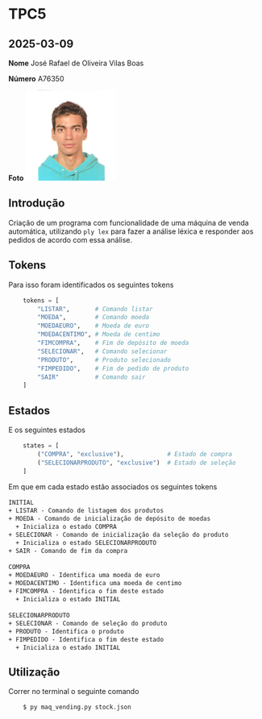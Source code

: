 # TPC5
## 2025-03-09

**Nome** José Rafael de Oliveira Vilas Boas

**Número** A76350

**Foto** ![Foto](../foto.jpg)

## Introdução

Criação de um programa com funcionalidade de uma máquina de venda automática, utilizando `ply lex` para fazer a análise léxica e responder aos pedidos de acordo com essa análise.

## Tokens

Para isso foram identificados os seguintes tokens

```python
    tokens = [
        "LISTAR",       # Comando listar
        "MOEDA",        # Comando moeda
        "MOEDAEURO",    # Moeda de euro
        "MOEDACENTIMO", # Moeda de centimo
        "FIMCOMPRA",    # Fim de depósito de moeda
        "SELECIONAR",   # Comando selecionar
        "PRODUTO",      # Produto selecionado
        "FIMPEDIDO",    # Fim de pedido de produto
        "SAIR"          # Comando sair
    ]
```

## Estados

E os seguintes estados

```python
    states = [
        ("COMPRA", "exclusive"),            # Estado de compra
        ("SELECIONARPRODUTO", "exclusive")  # Estado de seleção
    ]
```

Em que em cada estado estão associados os seguintes tokens

    INITIAL
    + LISTAR - Comando de listagem dos produtos
    + MOEDA - Comando de inicialização de depósito de moedas
      + Inicializa o estado COMPRA
    + SELECIONAR - Comando de inicialização da seleção do produto
      + Inicializa o estado SELECIONARPRODUTO
    + SAIR - Comando de fim da compra

    COMPRA
    + MOEDAEURO - Identifica uma moeda de euro
    + MOEDACENTIMO - Identifica uma moeda de centimo
    + FIMCOMPRA - Identifica o fim deste estado
      + Inicializa o estado INITIAL

    SELECIONARPRODUTO
    + SELECIONAR - Comando de seleção do produto
    + PRODUTO - Identifica o produto
    + FIMPEDIDO - Identifica o fim deste estado
      + Inicializa o estado INITIAL

## Utilização

Correr no terminal o seguinte comando

```bash
    $ py maq_vending.py stock.json
```
